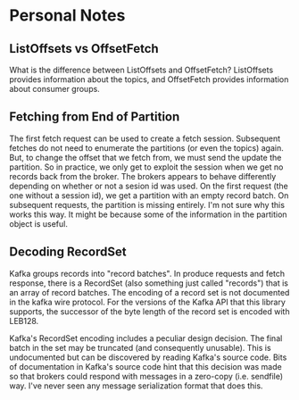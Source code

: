 # Personal Notes

## ListOffsets vs OffsetFetch

What is the difference between ListOffsets and OffsetFetch? ListOffsets
provides information about the topics, and OffsetFetch provides information
about consumer groups.

## Fetching from End of Partition

The first fetch request can be used to create a fetch session. Subsequent
fetches do not need to enumerate the partitions (or even the topics) again.
But, to change the offset that we fetch from, we must send the update the
partition. So in practice, we only get to exploit the session when we get
no records back from the broker. The brokers appears to behave differently
depending on whether or not a sesion id was used. On the first request
(the one without a session id), we get a partition with an empty record
batch. On subsequent requests, the partition is missing entirely. I'm not
sure why this works this way. It might be because some of the information
in the partition object is useful.

## Decoding RecordSet

Kafka groups records into "record batches". In produce requests and fetch
response, there is a RecordSet (also something just called "records") that
is an array of record batches. The encoding of a record set is not documented
in the kafka wire protocol. For the versions of the Kafka API that this
library supports, the successor of the byte length of the record set is
encoded with LEB128.

Kafka's RecordSet encoding includes a peculiar design decision. The final
batch in the set may be truncated (and consequently unusable). This is
undocumented but can be discovered by reading Kafka's source code. Bits of
documentation in Kafka's source code hint that this decision was made
so that brokers could respond with messages in a zero-copy (i.e. sendfile)
way. I've never seen any message serialization format that does this.
